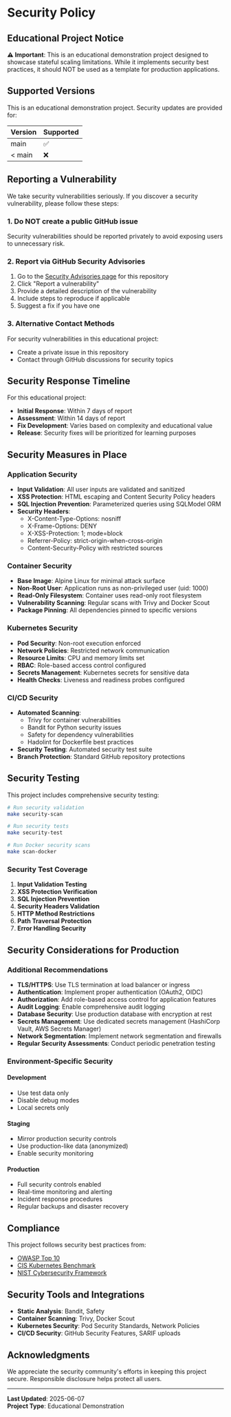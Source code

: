 # Security Policy

## Educational Project Notice

**⚠️ Important**: This is an educational demonstration project designed to showcase stateful scaling limitations. While it implements security best practices, it should NOT be used as a template for production applications.

## Supported Versions

This is an educational demonstration project. Security updates are provided for:

| Version | Supported          |
| ------- | ------------------ |
| main    | :white_check_mark: |
| < main  | :x:                |

## Reporting a Vulnerability

We take security vulnerabilities seriously. If you discover a security vulnerability, please follow these steps:

### 1. **Do NOT** create a public GitHub issue

Security vulnerabilities should be reported privately to avoid exposing users to unnecessary risk.

### 2. Report via GitHub Security Advisories

1. Go to the [Security Advisories page](../../security/advisories) for this repository
2. Click "Report a vulnerability"
3. Provide a detailed description of the vulnerability
4. Include steps to reproduce if applicable
5. Suggest a fix if you have one

### 3. Alternative Contact Methods

For security vulnerabilities in this educational project:
- Create a private issue in this repository
- Contact through GitHub discussions for security topics

## Security Response Timeline

For this educational project:

- **Initial Response**: Within 7 days of report
- **Assessment**: Within 14 days of report  
- **Fix Development**: Varies based on complexity and educational value
- **Release**: Security fixes will be prioritized for learning purposes

## Security Measures in Place

### Application Security

- **Input Validation**: All user inputs are validated and sanitized
- **XSS Protection**: HTML escaping and Content Security Policy headers
- **SQL Injection Prevention**: Parameterized queries using SQLModel ORM
- **Security Headers**: 
  - X-Content-Type-Options: nosniff
  - X-Frame-Options: DENY
  - X-XSS-Protection: 1; mode=block
  - Referrer-Policy: strict-origin-when-cross-origin
  - Content-Security-Policy with restricted sources

### Container Security

- **Base Image**: Alpine Linux for minimal attack surface
- **Non-Root User**: Application runs as non-privileged user (uid: 1000)
- **Read-Only Filesystem**: Container uses read-only root filesystem
- **Vulnerability Scanning**: Regular scans with Trivy and Docker Scout
- **Package Pinning**: All dependencies pinned to specific versions

### Kubernetes Security

- **Pod Security**: Non-root execution enforced
- **Network Policies**: Restricted network communication
- **Resource Limits**: CPU and memory limits set
- **RBAC**: Role-based access control configured
- **Secrets Management**: Kubernetes secrets for sensitive data
- **Health Checks**: Liveness and readiness probes configured

### CI/CD Security

- **Automated Scanning**: 
  - Trivy for container vulnerabilities
  - Bandit for Python security issues
  - Safety for dependency vulnerabilities
  - Hadolint for Dockerfile best practices
- **Security Testing**: Automated security test suite
- **Branch Protection**: Standard GitHub repository protections

## Security Testing

This project includes comprehensive security testing:

```bash
# Run security validation
make security-scan

# Run security tests
make security-test

# Run Docker security scans
make scan-docker
```

### Security Test Coverage

1. **Input Validation Testing**
2. **XSS Protection Verification**
3. **SQL Injection Prevention**
4. **Security Headers Validation**
5. **HTTP Method Restrictions**
6. **Path Traversal Protection**
7. **Error Handling Security**

## Security Considerations for Production

### Additional Recommendations

- **TLS/HTTPS**: Use TLS termination at load balancer or ingress
- **Authentication**: Implement proper authentication (OAuth2, OIDC)
- **Authorization**: Add role-based access control for application features
- **Audit Logging**: Enable comprehensive audit logging
- **Database Security**: Use production database with encryption at rest
- **Secrets Management**: Use dedicated secrets management (HashiCorp Vault, AWS Secrets Manager)
- **Network Segmentation**: Implement network segmentation and firewalls
- **Regular Security Assessments**: Conduct periodic penetration testing

### Environment-Specific Security

#### Development
- Use test data only
- Disable debug modes
- Local secrets only

#### Staging
- Mirror production security controls
- Use production-like data (anonymized)
- Enable security monitoring

#### Production
- Full security controls enabled
- Real-time monitoring and alerting
- Incident response procedures
- Regular backups and disaster recovery

## Compliance

This project follows security best practices from:

- [OWASP Top 10](https://owasp.org/www-project-top-ten/)
- [CIS Kubernetes Benchmark](https://www.cisecurity.org/benchmark/kubernetes)
- [NIST Cybersecurity Framework](https://www.nist.gov/cyberframework)

## Security Tools and Integrations

- **Static Analysis**: Bandit, Safety
- **Container Scanning**: Trivy, Docker Scout
- **Kubernetes Security**: Pod Security Standards, Network Policies
- **CI/CD Security**: GitHub Security Features, SARIF uploads

## Acknowledgments

We appreciate the security community's efforts in keeping this project secure. Responsible disclosure helps protect all users.

---

**Last Updated**: 2025-06-07  
**Project Type**: Educational Demonstration
